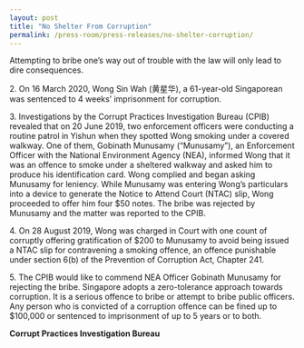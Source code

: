 ```yaml
---
layout: post
title: "No Shelter From Corruption"
permalink: /press-room/press-releases/no-shelter-corruption/
---
```

Attempting to bribe one’s way out of trouble with the law will only lead to dire consequences.

2\.        On 16 March 2020, Wong Sin Wah (黄星华), a 61-year-old Singaporean was sentenced to 4 weeks’ imprisonment for corruption.

3\.        Investigations by the Corrupt Practices Investigation Bureau (CPIB) revealed that on 20 June 2019, two enforcement officers were conducting a routine patrol in Yishun when they spotted Wong smoking under a covered walkway. One of them, Gobinath Munusamy (“Munusamy”), an Enforcement Officer with the National Environment Agency (NEA), informed Wong that it was an offence to smoke under a sheltered walkway and asked him to produce his identification card. Wong complied and began asking Munusamy for leniency. While Munusamy was entering Wong’s particulars into a device to generate the Notice to Attend Court (NTAC) slip, Wong proceeded to offer him four $50 notes. The bribe was rejected by Munusamy and the matter was reported to the CPIB.

4\.        On 28 August 2019, Wong was charged in Court with one count of corruptly offering gratification of $200 to Munusamy to avoid being issued a NTAC slip for contravening a smoking offence, an offence punishable under section 6(b) of the Prevention of Corruption Act, Chapter 241.

5\.        The CPIB would like to commend NEA Officer Gobinath Munusamy for rejecting the bribe. Singapore adopts a zero-tolerance approach towards corruption. It is a serious offence to bribe or attempt to bribe public officers. Any person who is convicted of a corruption offence can be fined up to $100,000 or sentenced to imprisonment of up to 5 years or to both.

**Corrupt Practices Investigation Bureau**
